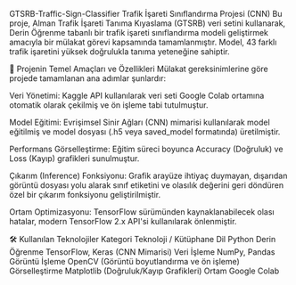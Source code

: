 GTSRB-Traffic-Sign-Classifier
Trafik İşareti Sınıflandırma Projesi (CNN)
Bu proje, Alman Trafik İşareti Tanıma Kıyaslama (GTSRB) veri setini kullanarak, Derin Öğrenme tabanlı bir trafik işareti sınıflandırma modeli geliştirmek amacıyla bir mülakat görevi kapsamında tamamlanmıştır. Model, 43 farklı trafik işaretini yüksek doğrulukla tanıma yeteneğine sahiptir.

🚀 Projenin Temel Amaçları ve Özellikleri
Mülakat gereksinimlerine göre projede tamamlanan ana adımlar şunlardır:

Veri Yönetimi: Kaggle API kullanılarak veri seti Google Colab ortamına otomatik olarak çekilmiş ve ön işleme tabi tutulmuştur.

Model Eğitimi: Evrişimsel Sinir Ağları (CNN) mimarisi kullanılarak model eğitilmiş ve model dosyası (.h5 veya saved_model formatında) üretilmiştir.

Performans Görselleştirme: Eğitim süreci boyunca Accuracy (Doğruluk) ve Loss (Kayıp) grafikleri sunulmuştur.

Çıkarım (Inference) Fonksiyonu: Grafik arayüze ihtiyaç duymayan, dışarıdan görüntü dosyası yolu alarak sınıf etiketini ve olasılık değerini geri döndüren özel bir çıkarım fonksiyonu geliştirilmiştir.

Ortam Optimizasyonu: TensorFlow sürümünden kaynaklanabilecek olası hatalar, modern TensorFlow 2.x API'si kullanılarak önlenmiştir.

🛠️ Kullanılan Teknolojiler
Kategori	Teknoloji / Kütüphane
Dil	Python
Derin Öğrenme	TensorFlow, Keras (CNN Mimarisi)
Veri İşleme	NumPy, Pandas
Görüntü İşleme	OpenCV (Görüntü boyutlandırma ve ön işleme)
Görselleştirme	Matplotlib (Doğruluk/Kayıp Grafikleri)
Ortam	Google Colab


